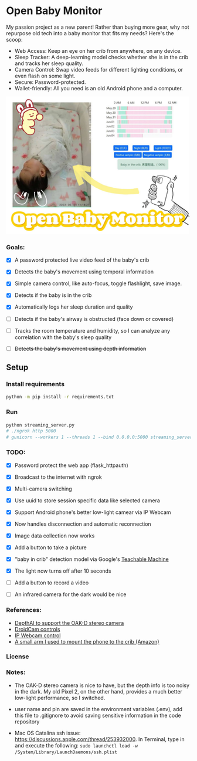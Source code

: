 # Open Baby Monitor

My passion project as a new parent! Rather than buying more gear, why not repurpose old tech into a baby monitor that fits my needs? Here's the scoop:

- Web Access: Keep an eye on her crib from anywhere, on any device.  
- Sleep Tracker: A deep-learning model checks whether she is in the crib and tracks her sleep quality.  
- Camera Control: Swap video feeds for different lighting conditions, or even flash on some light.  
- Secure: Password-protected.  
- Wallet-friendly: All you need is an old Android phone and a computer.

<img src="assets/interface_demo.jpg" alt="web interface" width="500px">

### Goals:
 - [x] A password protected live video feed of the baby's crib
 - [x] Detects the baby's movement using temporal information
 - [x] Simple camera control, like auto-focus, toggle flashlight, save image.
 - [x] Detects if the baby is in the crib
 - [x] Automatically logs her sleep duration and quality
 - [ ] Detects if the baby's airway is obstructed (face down or covered)
 - [ ] Tracks the room temperature and humidity, so I can analyze any correlation with the baby's sleep quality
 - [ ] ~~Detects the baby's movement using depth information~~


## Setup

### Install requirements
```bash
python -m pip install -r requirements.txt
```

### Run

```bash
python streaming_server.py
# ./ngrok http 5000
# gunicorn --workers 1 --threads 1 --bind 0.0.0.0:5000 streaming_server:app
```

### TODO:
 - [x] Password protect the web app (flask_httpauth)
 - [x] Broadcast to the internet with ngrok
 - [x] Multi-camera switching
 - [x] Use uuid to store session specific data like selected camera
 - [x] Support Android phone's better low-light camear via IP Webcam
 - [x] Now handles disconnection and automatic reconnection
 - [x] Image data collection now works
 - [x] Add a button to take a picture
 - [x] "baby in crib" detection model via Google's [Teachable Machine](https://teachablemachine.withgoogle.com/)
 - [x] The light now turns off after 10 seconds
 - [ ] Add a button to record a video
 - [ ] An infrared camera for the dark would be nice


### References:
 - [DepthAI to support the OAK-D stereo camera](https://docs.luxonis.com/en/latest/pages/tutorials/first_steps/#first-steps-with-depthai)
 - [DroidCam controls](https://github.com/AiueoABC/Play_with_DroidCam/blob/master/capture.py)
 - [IP Webcam control](https://community.home-assistant.io/t/android-ip-webcam-as-a-camera-plus-sensors/10566)
 - [A small arm I used to mount the phone to the crib (Amazon)](https://www.amazon.com/gp/product/B089FWTFNX/ref=ppx_yo_dt_b_asin_title_o08_s00?ie=UTF8&psc=1)

### License


### Notes:

 - The OAK-D stereo camera is nice to have, but the depth info is too noisy in the dark. My old Pixel 2, on the other hand, provides a much better low-light performance, so I switched.

 - user name and pin are saved in the environment variables (.env), add this file to .gitignore to avoid saving sensitive information in the code repository

 - Mac OS Catalina ssh issue: https://discussions.apple.com/thread/253932000. In Terminal, type in and execute the following: `sudo launchctl load -w /System/Library/LaunchDaemons/ssh.plist`
